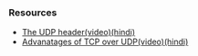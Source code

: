 ### Resources
- [The UDP header(video)(hindi)](https://youtu.be/HF_znV8x9a0)
- [Advanatages of TCP over UDP(video)(hindi)](https://youtu.be/Zs0VixZqgzA)

